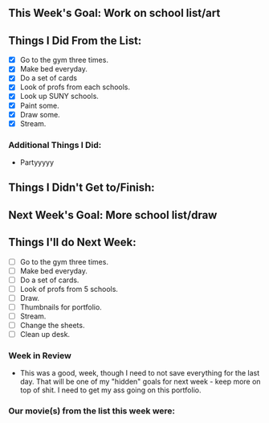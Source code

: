 ## This Week's Goal: Work on school list/art

## Things I Did From the List:

- [x] Go to the gym three times.
- [x] Make bed everyday.
- [x] Do a set of cards
- [x] Look of profs from each schools.
- [x] Look up SUNY schools.
- [x] Paint some.
- [x] Draw some.
- [x] Stream.

### Additional Things I Did:

- Partyyyyy

## Things I Didn't Get to/Finish:

## Next Week's Goal: More school list/draw

## Things I'll do Next Week:

- [ ] Go to the gym three times.
- [ ] Make bed everyday.
- [ ] Do a set of cards.
- [ ] Look of profs from 5 schools.
- [ ] Draw.
- [ ] Thumbnails for portfolio.
- [ ] Stream.
- [ ] Change the sheets.
- [ ] Clean up desk.

### Week in Review

- This was a good, week, though I need to not save everything for the last day. That will be one of my "hidden" goals for next week - keep more on top of shit. I need to get my ass going on this portfolio.

### Our movie(s) from the list this week were: